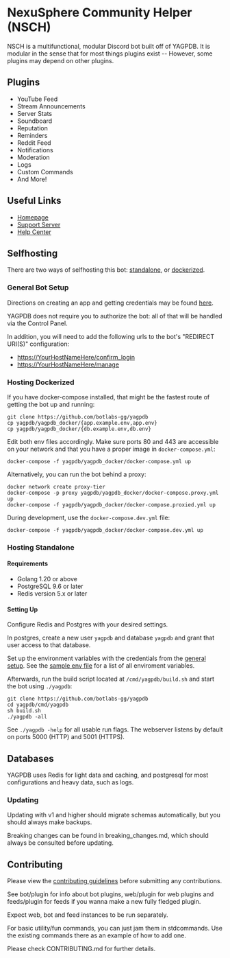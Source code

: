 # NexuSphere Community Helper (NSCH)

NSCH is a multifunctional, modular Discord bot built off of YAGPDB. It is modular in the sense that for most things plugins exist -- However, some plugins may depend on other plugins.

## Plugins

* YouTube Feed
* Stream Announcements
* Server Stats
* Soundboard
* Reputation
* Reminders
* Reddit Feed
* Notifications
* Moderation
* Logs
* Custom Commands
* And More!

## Useful Links

* [Homepage](https://yagpdb.xyz)
* [Support Server](https://discord.gg/4udtcA5)
* [Help Center](https://help.yagpdb.xyz)

## Selfhosting

There are two ways of selfhosting this bot: [standalone](#Hosting-Standalone), or [dockerized](#Hosting-Dockerized).

### General Bot Setup

Directions on creating an app and getting credentials may be found
[here](https://github.com/reactiflux/discord-irc/wiki/Creating-a-discord-bot-&-getting-a-token).

YAGPDB does not require you to authorize the bot: all of that will be handled
via the Control Panel.

In addition, you will need to add the following urls to the bot's "REDIRECT URI(S)" configuration:

* <https://YourHostNameHere/confirm_login>
* <https://YourHostNameHere/manage>

### Hosting Dockerized

If you have docker-compose installed, that might be the fastest route of getting the bot up and running:

```shell
git clone https://github.com/botlabs-gg/yagpdb
cp yagpdb/yagpdb_docker/{app.example.env,app.env}
cp yagpdb/yagpdb_docker/{db.example.env,db.env}
```

Edit both env files accordingly. Make sure ports 80 and 443 are accessible on your network and that you have a proper image in `docker-compose.yml`:

```shell
docker-compose -f yagpdb/yagpdb_docker/docker-compose.yml up
```

Alternatively, you can run the bot behind a proxy:

```shell
docker network create proxy-tier
docker-compose -p proxy yagpdb/yagpdb_docker/docker-compose.proxy.yml up
docker-compose -f yagpdb/yagpdb_docker/docker-compose.proxied.yml up
```

During development, use the `docker-compose.dev.yml` file:

```shell
docker-compose -f yagpdb/yagpdb_docker/docker-compose.dev.yml up
```

### Hosting Standalone

#### Requirements

* Golang 1.20 or above
* PostgreSQL 9.6 or later
* Redis version 5.x or later

#### Setting Up

Configure Redis and Postgres with your desired settings.

In postgres, create a new user `yagpdb` and database `yagpdb` and grant that user access to that database.

Set up the environment variables with the credentials from the [general setup](#General-Bot-Setup). See the [sample env file](cmd/yagpdb/sampleenvfile) for a list of all enviroment variables.

Afterwards, run the build script located at `/cmd/yagpdb/build.sh` and  start the bot using `./yagpdb`:

```shell
git clone https://github.com/botlabs-gg/yagpdb
cd yagpdb/cmd/yagpdb
sh build.sh
./yagpdb -all
```

See `./yagpdb -help` for all usable run flags. The webserver listens by default on ports 5000 (HTTP) and 5001 (HTTPS).

## Databases

YAGPDB uses Redis for light data and caching, and postgresql for most configurations and heavy data, such as logs.

### Updating

Updating with v1 and higher should migrate schemas automatically, but you should always make backups.

Breaking changes can be found in breaking_changes.md, which should always be consulted before updating.

## Contributing

Please view the [contributing guidelines](CONTRIBUTING.md) before submitting any contributions.

See bot/plugin for info about bot plugins, web/plugin for web plugins and feeds/plugin for feeds if you wanna make a new fully fledged plugin.

Expect web, bot and feed instances to be run separately.

For basic utility/fun commands, you can just jam them in stdcommands. Use the existing commands there as an example of how to add one.

Please check CONTRIBUTING.md for further details.
